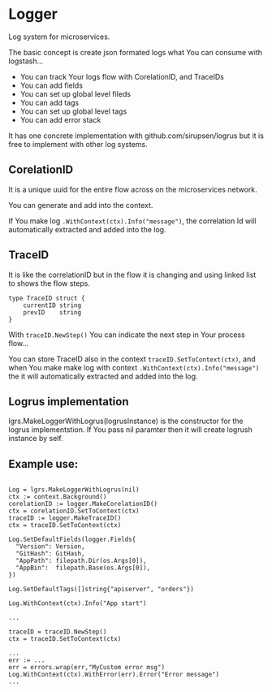 # Logger
Log system for microservices.

The basic concept is create json formated logs what You can consume with logstash...

- You can track Your logs flow with CorelationID, and TraceIDs
- You can add fields
- You can set up global level fileds
- You can add tags
- You can set up global level tags
- You can add error stack

It has one concrete implementation with github.com/sirupsen/logrus but it is free to implement with other log systems.

## CorelationID
It is a unique uuid for the entire flow across on the microservices network.

You can generate and add into the context.

If You make log ```.WithContext(ctx).Info("message")```, the correlation Id will automatically extracted and added into the log.

## TraceID
It is like the correlationID but in the flow it is changing and using linked list to shows the flow steps.

```
type TraceID struct {
	currentID string
	prevID    string
}
```

With ```traceID.NewStep()```  You can indicate the next step in Your process flow...

You can store TraceID also in the context ```traceID.SetToContext(ctx)```, and when You make make log with context ```.WithContext(ctx).Info("message")``` the it will automatically extracted and added into the log. 

## Logrus implementation

lgrs.MakeLoggerWithLogrus(logrusInstance) is the constructor for the logrus implementstion. If You pass nil paramter then it will create logrush instance by self.

## Example use:
```

Log = lgrs.MakeLoggerWithLogrus(nil)
ctx := context.Background()
corelationID := logger.MakeCorelationID()
ctx = corelationID.SetToContext(ctx)
traceID := logger.MakeTraceID()
ctx = traceID.SetToContext(ctx)

Log.SetDefaultFields(logger.Fields{
  "Version": Version,
  "GitHash": GitHash,
  "AppPath": filepath.Dir(os.Args[0]),
  "AppBin":  filepath.Base(os.Args[0]),
})

Log.SetDefaultTags([]string{"apiserver", "orders"})

Log.WithContext(ctx).Info("App start")

...

traceID = traceID.NewStep()
ctx = traceID.SetToContext(ctx)

...
err := ...
err = errors.wrap(err,"MyCustom error msg")
Log.WithContext(ctx).WithError(err).Error("Error message")
...

```